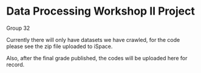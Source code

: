 # Data Processing Workshop II Project

Group 32

Currently there will only have datasets we have crawled, for the code please see the zip file uploaded to iSpace. 

Also, after the final grade published, the codes will be uploaded here for record.

